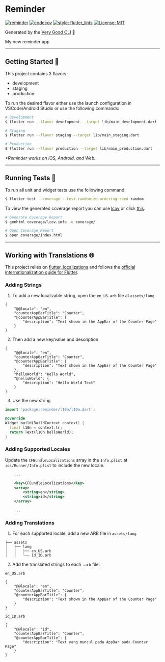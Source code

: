# Reminder

[![reminder][github_workflow_badge]][github_workflow_link]
[![codecov][codecov_badge]][codecov_link]
[![style: flutter_lints][flutter_lints_badge]][flutter_lints_link]
[![License: MIT][license_badge]][license_link]

Generated by the [Very Good CLI][very_good_cli_link] 🤖

My new reminder app

---

## Getting Started 🚀

This project contains 3 flavors:

- development
- staging
- production

To run the desired flavor either use the launch configuration in VSCode/Android Studio or use the following commands:

```sh
# Development
$ flutter run --flavor development --target lib/main_development.dart

# Staging
$ flutter run --flavor staging --target lib/main_staging.dart

# Production
$ flutter run --flavor production --target lib/main_production.dart
```

_\*Reminder works on iOS, Android, and Web._

---

## Running Tests 🧪

To run all unit and widget tests use the following command:

```sh
$ flutter test --coverage --test-randomize-ordering-seed random
```

To view the generated coverage report you can use [lcov](https://github.com/linux-test-project/lcov) or click [this][codecov_link].

```sh
# Generate Coverage Report
$ genhtml coverage/lcov.info -o coverage/

# Open Coverage Report
$ open coverage/index.html
```

---

## Working with Translations 🌐

This project relies on [flutter_localizations][flutter_localizations_link] and follows the [official internationalization guide for Flutter][internationalization_link].

### Adding Strings

1. To add a new localizable string, open the `en_US.arb` file at `assets/lang`.

```arb
{
    "@@locale": "en",
    "counterAppBarTitle": "Counter",
    "@counterAppBarTitle": {
        "description": "Text shown in the AppBar of the Counter Page"
    }
}
```

2. Then add a new key/value and description

```arb
{
    "@@locale": "en",
    "counterAppBarTitle": "Counter",
    "@counterAppBarTitle": {
        "description": "Text shown in the AppBar of the Counter Page"
    },
    "helloWorld": "Hello World",
    "@helloWorld": {
        "description": "Hello World Text"
    }
}
```

3. Use the new string

```dart
import 'package:reminder/l10n/l10n.dart';

@override
Widget build(BuildContext context) {
  final l10n = context.tr;
  return Text(l10n.helloWorld);
}
```

### Adding Supported Locales

Update the `CFBundleLocalizations` array in the `Info.plist` at `ios/Runner/Info.plist` to include the new locale.

```xml
    ...

    <key>CFBundleLocalizations</key>
	<array>
		<string>en</string>
		<string>id</string>
	</array>

    ...
```

### Adding Translations

1. For each supported locale, add a new ARB file in `assets/lang`.

```
├── assets
│   ├── lang
│   │   ├── en_US.arb
│   │   └── id_ID.arb
```

2. Add the translated strings to each `.arb` file:

`en_US.arb`

```arb
{
    "@@locale": "en",
    "counterAppBarTitle": "Counter",
    "@counterAppBarTitle": {
        "description": "Text shown in the AppBar of the Counter Page"
    }
}
```

`id_ID.arb`

```arb
{
    "@@locale": "id",
    "counterAppBarTitle": "Counter",
    "@counterAppBarTitle": {
        "description": "Text yang muncul pada AppBar pada Counter Page"
    }
}
```

[flutter_localizations_link]: https://api.flutter.dev/flutter/flutter_localizations/flutter_localizations-library.html
[internationalization_link]: https://flutter.dev/docs/development/accessibility-and-localization/internationalization
[license_badge]: https://img.shields.io/badge/license-MIT-blue.svg
[license_link]: https://opensource.org/licenses/MIT
[very_good_cli_link]: https://github.com/VeryGoodOpenSource/very_good_cli
[codecov_badge]:https://codecov.io/gh/MRAlifR/reminder/branch/main/graph/badge.svg?token=SILIPVGCEJ
[codecov_link]:https://codecov.io/gh/MRAlifR/reminder
[flutter_lints_badge]:https://img.shields.io/badge/style-flutter__lints-blue
[flutter_lints_link]:https://pub.dev/packages/flutter_lints
[github_workflow_badge]:https://github.com/MRAlifR/reminder/actions/workflows/main.yaml/badge.svg?branch=main
[github_workflow_link]:https://github.com/MRAlifR/reminder/actions/workflows/main.yaml
